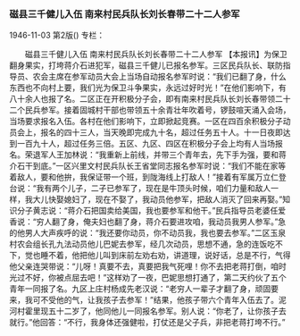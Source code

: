 ### 磁县三千健儿入伍  南来村民兵队长刘长春带二十二人参军

1946-11-03
第2版()
专栏：

　　磁县三千健儿入伍
    南来村民兵队长刘长春带二十二人参军
    【本报讯】为保卫翻身果实，打垮蒋介石进犯军，磁县三千健儿已报名参军。三区民兵队长、联防指导员、农会主席在参军动员大会上当场自动报名参军时说：“我们已翻了身，什么东西也不向村上要，我们光为保卫斗争果实，永远过好时光！”在他们影响下，有八十余人也报了名。二区正在开积极分子会，即有南来村民兵队长刘长春带领二十二个民兵参军。接着固城村干部也带领五十余青壮年吹着号，锣鼓喧天涌入会场，当场要求报名入伍。各村在他们影响下，立即掀起竞赛。一区在四百余积极分子动员会上，报名的四十三人，当天晚即完成九十名，超过任务五十人。十一日夜即达到一百九十人，超过任务三倍。五区、九区、四区在积极分子会上均有人当场报名。荣退军人王加林说：“我重新上前线，并带三个青年去，先下手为强，要和蒋介石干到底。”一区兴里文村民兵队长王省堂同志报名参军时说：“我们不能在家等着敌人，要和他拚，我保证带一个班，到陇海线上打敌人！”接着有军属万立仁登台说：“我有两个儿子，二子已参军了，现在是牛顶头时候，咱们力量和敌人一样，我大儿快娶媳妇了，现在不娶了，我动员他参军，把敌人消灭了回来再娶。”知识分子黄志说：“蒋介石把国卖给美国，我也要参军和他干。”民兵指导员老婆任爱香说：“穷人翻了身，俺夫妇也翻了身，蒋介石要进攻咱，我动员我男人参军。”急的他男人大声疾呼的说：“我还要你动员，你不动员我，我也要去参军。”二区玉泉村农会组长孔九法动员他儿巴妮去参军，经几次动员，思想不通，急的连饭吃不下，觉也睡不着，他把他儿叫到床前左劝右劝，讲道理，说好话，总是不行，气得他父亲连哭带说：“儿呀！真要不去，真要把我气死哩！你不去把老蒋打倒，咱时光过不好，你被点屈去吧！”这样劝了一夜，巴妮思想打通了，第二天约伙了五个青年一同报了名。九区上庄村杨成先老汉说：“老穷人一辈子才翻了身，顽固要来，我可不受他的气，让我孩子去参军！”结果，他孩子带六个青年入伍去了。泥河村霍里现五十二岁了，他同他儿一同报名参军。别人说：“你老了，让你孩子去就行。”他回答：“不行，我身体还强健啦，打仗还是父子兵，非把老蒋打垮不行。”
